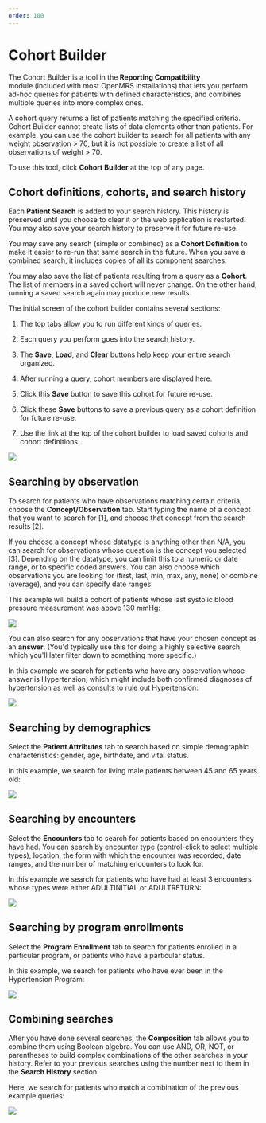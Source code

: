 ```yaml
---
order: 100
---
```

# Cohort Builder

The Cohort Builder is a tool in the **Reporting Compatibility** module \(included with most OpenMRS installations\) that lets you perform ad-hoc queries for patients with defined characteristics, and combines multiple queries into more complex ones.

A cohort query returns a list of patients matching the specified criteria. Cohort Builder cannot create lists of data elements other than patients. For example, you can use the cohort builder to search for all patients with any weight observation &gt; 70, but it is not possible to create a list of all observations of weight &gt; 70.

To use this tool, click **Cohort Builder** at the top of any page.

## Cohort definitions, cohorts, and search history

Each **Patient Search** is added to your search history. This history is preserved until you choose to clear it or the web application is restarted. You may also save your search history to preserve it for future re-use.

You may save any search \(simple or combined\) as a **Cohort Definition** to make it easier to re-run that same search in the future. When you save a combined search, it includes copies of all its component searches.

You may also save the list of patients resulting from a query as a **Cohort**. The list of members in a saved cohort will never change. On the other hand, running a saved search again may produce new results.

The initial screen of the cohort builder contains several sections:

1. The top tabs allow you to run different kinds of queries.

2. Each query you perform goes into the search history.

3. The **Save**, **Load**, and **Clear** buttons help keep your entire search organized.

4. After running a query, cohort members are displayed here.

5. Click this **Save** button to save this cohort for future re-use.

6. Click these **Save** buttons to save a previous query as a cohort definition for future re-use.

7. Use the link at the top of the cohort builder to load saved cohorts and cohort definitions.

![](/assets/cohort-builder-overview.png)

## Searching by observation

To search for patients who have observations matching certain criteria, choose the **Concept/Observation** tab. Start typing the name of a concept that you want to search for [1], and choose that concept from the search results [2].

If you choose a concept whose datatype is anything other than N/A, you can search for observations whose question is the concept you selected [3]. Depending on the datatype, you can limit this to a numeric or date range, or to specific coded answers. You can also choose which observations you are looking for (first, last, min, max, any, none) or combine (average), and you can specify date ranges.

This example will build a cohort of patients whose last systolic blood pressure measurement was above 130 mmHg:

![](/assets/cohort-builder-obs-question.png)

You can also search for any observations that have your chosen concept as an **answer**. \(You'd typically use this for doing a highly selective search, which you'll later filter down to something more specific.\)

In this example we search for patients who have any observation whose answer is Hypertension, which might include both confirmed diagnoses of hypertension as well as consults to rule out Hypertension:

![](/assets/cohort-builder-obs-answer.png)

## Searching by demographics

Select the **Patient Attributes** tab to search based on simple demographic characteristics: gender, age, birthdate, and vital status.

In this example, we search for living male patients between 45 and 65 years old: 

![](/assets/cohort-builder-demographics.png)

## Searching by encounters

Select the **Encounters** tab to search for patients based on encounters they have had. You can search by encounter type \(control-click to select multiple types\), location, the form with which the encounter was recorded, date ranges, and the number of matching encounters to look for.

In this example we search for patients who have had at least 3 encounters whose types were either ADULTINITIAL or ADULTRETURN:

![](/assets/cohort-builder-encounters.png)

## Searching by program enrollments

Select the **Program Enrollment** tab to search for patients enrolled in a particular program, or patients who have a particular status.

In this example, we search for patients who have ever been in the Hypertension Program:

![](/assets/cohort-builder-program.png)

## Combining searches

After you have done several searches, the **Composition** tab allows you to combine them using Boolean algebra. You can use AND, OR, NOT, or parentheses to build complex combinations of the other searches in your history. Refer to your previous searches using the number next to them in the **Search History** section.

Here, we search for patients who match a combination of the previous example queries:

![](/assets/cohort-builder-composition_1.png)

